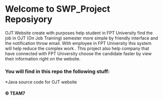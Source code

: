 ﻿# Welcome to SWP_Project Reposiyory
OJT Website create with purposes help student in FPT University find the job in OJT (On Job Training) semester more simple by friendly interface and the notification throw email. With employee in FPT University this system will help reduce the complex work . This project also help company that have connected with FPT University choose the candidate faster by view their information right on the website.
 ### You will find in this repo the following stuff:
*Java source code for OJT website
#### © TEAM7 
